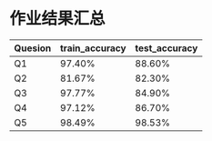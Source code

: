 # 作业结果汇总

 Quesion |train_accuracy|test_accuracy
 ----| ---- | ---- 
 Q1 | 97.40% | 88.60% 
 Q2 | 81.67% | 82.30% 
 Q3 | 97.77% | 84.90% 
 Q4 | 97.12% | 86.70% 
 Q5 | 98.49% | 98.53% 



